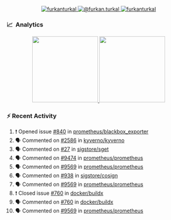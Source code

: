 <p align="center">
  <a href="https://linkedin.com/in/furkanturkal" target="blank">
    <img src="https://img.shields.io/badge/linkedin-%230077B5.svg?&style=for-the-badge&logo=linkedin&logoColor=white" alt="furkanturkal" />
  </a>
  <a href="https://medium.com/@furkan.turkal" target="blank">
    <img src="https://img.shields.io/badge/medium-%2312100E.svg?&style=for-the-badge&logo=medium&logoColor=white" alt="@furkan.turkal" />
  </a>
  <a href="https://twitter.com/furkanturkaI" target="blank">
    <img src="https://img.shields.io/badge/Twitter-1DA1F2?style=for-the-badge&logo=twitter&logoColor=white" alt="furkanturkaI" />
  </a>
</p>

### 📈 &nbsp;Analytics

<p align="center">
  <a href="https://github.com/bufgix">
    <img height="180em" src="https://github-readme-stats-eight-theta.vercel.app/api?username=Dentrax&show_icons=true&theme=algolia&include_all_commits=true&count_private=true&line_height=26"/>
    <img height="180em" src="https://github-readme-stats-eight-theta.vercel.app/api/top-langs/?username=Dentrax&layout=compact&langs_count=8&theme=algolia&line_height=26"/>
  </a>
</p>

### :zap: Recent Activity

<!--START_SECTION:activity-->
1. ❗️ Opened issue [#840](https://github.com/prometheus/blackbox_exporter/issues/840) in [prometheus/blackbox_exporter](https://github.com/prometheus/blackbox_exporter)
2. 🗣 Commented on [#2586](https://github.com/kyverno/kyverno/issues/2586) in [kyverno/kyverno](https://github.com/kyverno/kyverno)
3. 🗣 Commented on [#27](https://github.com/sigstore/sget/issues/27) in [sigstore/sget](https://github.com/sigstore/sget)
4. 🗣 Commented on [#9474](https://github.com/prometheus/prometheus/issues/9474) in [prometheus/prometheus](https://github.com/prometheus/prometheus)
5. 🗣 Commented on [#9569](https://github.com/prometheus/prometheus/issues/9569) in [prometheus/prometheus](https://github.com/prometheus/prometheus)
6. 🗣 Commented on [#938](https://github.com/sigstore/cosign/issues/938) in [sigstore/cosign](https://github.com/sigstore/cosign)
7. 🗣 Commented on [#9569](https://github.com/prometheus/prometheus/issues/9569) in [prometheus/prometheus](https://github.com/prometheus/prometheus)
8. ❗️ Closed issue [#760](https://github.com/docker/buildx/issues/760) in [docker/buildx](https://github.com/docker/buildx)
9. 🗣 Commented on [#760](https://github.com/docker/buildx/issues/760) in [docker/buildx](https://github.com/docker/buildx)
10. 🗣 Commented on [#9569](https://github.com/prometheus/prometheus/issues/9569) in [prometheus/prometheus](https://github.com/prometheus/prometheus)
<!--END_SECTION:activity-->
